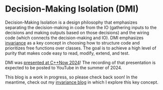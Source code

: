 # Decision-Making Isolation (DMI)

Decision-Making Isolation is a design philosophy that emphasizes separating the decision-making in code from the IO (gathering inputs to the decisions and making outputs based on those decisions) and the wiring code (which connects the decision-making and IO). DMI emphasizes [invariance](dmi.md) as a key concept in choosing how to structure code and prioritizes free functions over classes. The goal is to achieve a high level of purity that makes code easy to read, modify, extend, and test.

DMI was [presented at C++Now 2024](https://schedule.cppnow.org/session/2024/developing-better-code-by-isolating-decisions/)! The recording of that presentation is expected to be posted to YouTube in the summer of 2024.

This blog is a work in progress, so please check back soon! In the meantime, check out my [invariance blog](dmi.md) in which I explore this key concept.
